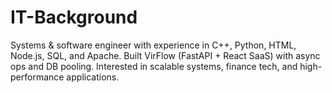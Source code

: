# IT-Background
Systems &amp; software engineer with experience in C++, Python, HTML, Node.js, SQL, and Apache. Built VirFlow (FastAPI + React SaaS) with async ops and DB pooling. Interested in scalable systems, finance tech, and high-performance applications.
